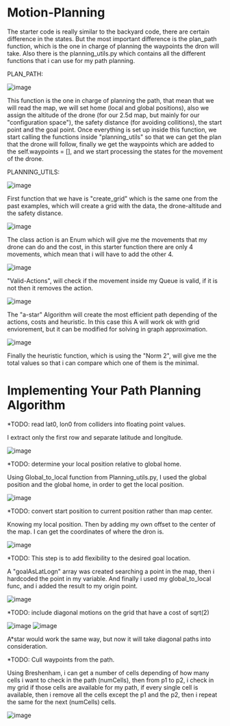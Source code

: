 # Motion-Planning
The starter code is really similar to the backyard code, there are certain difference in the states. But the most important difference is the plan_path function, which is the one in charge of planning the waypoints the dron will take. Also there is the planning_utils.py which contains all the different functions that i can use for my path planning.

PLAN_PATH:

![image](https://user-images.githubusercontent.com/29236973/133879570-1479ce5c-458a-4c52-a7d0-17a453bb8af5.png)

This function is the one in charge of planning the path, that mean that we will read the map, we will set home (local and global positions), also we assign the altitude of the drone (for our 2.5d map, but mainly for our "configuration space"), the safety distance (for avoiding collitions), the start point and the goal point. Once everything is set up inside this function, we start calling the functions inside "planning_utils" so that we can get the plan that the drone will follow, finally we get the waypoints which are added to the self.waypoints = [], and we start processing the states for the movement of the drone.

PLANNING_UTILS:

![image](https://user-images.githubusercontent.com/29236973/133879588-05782d7f-646a-45e9-b067-664bd7b40a6a.png)

First function that we have is "create_grid" which is the same one from the past examples, which will create a grid with the data, the drone-altitude and the safety distance.

![image](https://user-images.githubusercontent.com/29236973/133879623-3fedafe3-e1a9-4d81-8b90-7b20ff356f4e.png)

The class action is an Enum which will give me the movements that my drone can do and the cost, in this starter function there are only 4 movements, which mean that i will have to add the other 4.

![image](https://user-images.githubusercontent.com/29236973/133879631-78707f13-e199-477d-a315-76fb1bd267f1.png)

"Valid-Actions", will check if the movement inside my Queue is valid, if it is  not then it removes the action.

![image](https://user-images.githubusercontent.com/29236973/133879646-9a0a6f35-295b-4736-9b88-5a269dd54adb.png)

The "a-star" Algorithm will create the most efficient path depending of the actions, costs and heuristic.  In this case this A will work ok with grid enviorement, but it can be modified for solving in graph approximation.

![image](https://user-images.githubusercontent.com/29236973/133879694-01c43dab-6738-40d9-9bd0-162cd5b587bb.png)

Finally the heuristic function, which is using the "Norm 2", will give me the total values so that i can compare which one of them is the minimal.

# Implementing Your Path Planning Algorithm
*TODO: read lat0, lon0 from colliders into floating point values.

I extract only the first row and separate latitude and longitude.

![image](https://user-images.githubusercontent.com/29236973/133912605-9ec8ce2c-be05-4a0d-b72c-b4e7d8f5a161.png)

*TODO: determine your local position relative to global home.

Using Global_to_local function from Planning_utils.py, I used the global position and the global home, in order to get the local position.

![image](https://user-images.githubusercontent.com/29236973/133880076-2e6cc159-ccf1-4a5e-bc12-066c97074bca.png)

*TODO: convert start position to current position rather than map center.

Knowing my local position. Then by adding my own offset to the center of the map. I can get the coordinates of where the dron is.

![image](https://user-images.githubusercontent.com/29236973/133880159-09aa0cd2-2249-47a3-a2b7-581932a184cc.png)

*TODO: This step is to add flexibility to the desired goal location.

A "goalAsLatLogn" array was created searching a point in the map, then i hardcoded the point in my variable. And finally i used my global_to_local func, and i added the result to my origin point.

![image](https://user-images.githubusercontent.com/29236973/133883037-e1a1d5c2-1f2a-4aae-a299-d05787279676.png)

*TODO: include diagonal motions on the grid that have a cost of sqrt(2)

![image](https://user-images.githubusercontent.com/29236973/133880262-7ba4c656-db72-4a82-ab81-5c0413864696.png)
![image](https://user-images.githubusercontent.com/29236973/133882150-9d66db3b-d3b5-4d93-b4b6-e4418e25d74e.png)

A*star would work the same way, but now it will take diagonal paths into consideration.

*TODO: Cull waypoints from the path.

Using Breshenham, i can get a number of cells depending of how many cells i want to check in the path (numCells), then from p1 to p2, i check in my grid if those cells are available for my path, if every single cell is available, then i remove all the cells except the p1 and the p2, then i repeat the same for the next (numCells) cells.

![image](https://user-images.githubusercontent.com/29236973/133882380-f1390527-f0b8-490b-9121-0d7992d7c967.png)

